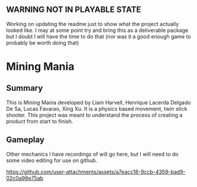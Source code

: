 ## WARNING NOT IN PLAYABLE STATE
Working on updating the readme just to show what the project actually looked like. 
I may at some point try and bring this as a deliverable package but I doubt I will have the time to do that 
(nor was it a good enough game to probably be worth doing that)
# Mining Mania

## Summary
This is Mining Mania developed by Liam Harvell, Henrique Lacerda Delgado De Sa, Lucas Favarao, Xing Xu. It is a physics based movement, twin stick shooter.
This project was meant to understand the process of creating a product from start to finish.

## Gameplay 

Other mechanics I have recordings of will go here, but I will need to do some video editing for use on github.

https://github.com/user-attachments/assets/a7eacc18-9ccb-4359-bad9-02c0a98e75ab

